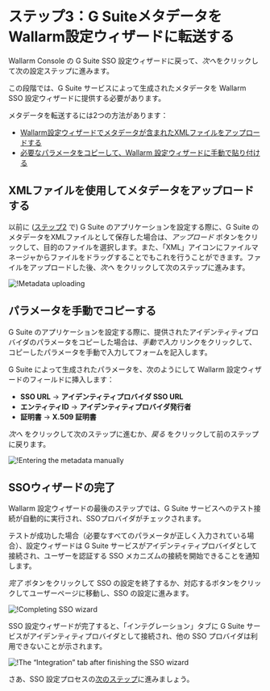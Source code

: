 # ステップ3：G SuiteメタデータをWallarm設定ウィザードに転送する

[img-sp-wizard-transfer-metadata]:  ../../../../images/admin-guides/configuration-guides/sso/gsuite/sp-wizard-transfer-metadata.png
[img-transfer-metadata-manually]:   ../../../../images/admin-guides/configuration-guides/sso/gsuite/transfer-metadata-manually.png
[img-sp-wizard-finish]:             ../../../../images/admin-guides/configuration-guides/sso/gsuite/sp-wizard-finish.png
[img-integration-tab]:               ../../../../images/admin-guides/configuration-guides/sso/gsuite/integration-tab.png

[doc-setup-idp]:                    setup-idp.ja.md
[doc-allow-access-to-wl]:           allow-access-to-wl.ja.md

[anchor-upload-metadata-xml]:       #uploading-metadata-using-an-xml-file
[anchor-upload-metadata-manually]:  #copying-parameters-manually

Wallarm Console の G Suite SSO 設定ウィザードに戻って、*次へ*をクリックして次の設定ステップに進みます。

この段階では、G Suite サービスによって生成されたメタデータを Wallarm SSO 設定ウィザードに提供する必要があります。

メタデータを転送するには2つの方法があります：
*   [Wallarm設定ウィザードでメタデータが含まれたXMLファイルをアップロードする][anchor-upload-metadata-xml]
*   [必要なパラメータをコピーして、Wallarm 設定ウィザードに手動で貼り付ける][anchor-upload-metadata-manually]

##  XMLファイルを使用してメタデータをアップロードする

以前に ([ステップ2][doc-setup-idp] で) G Suite のアプリケーションを設定する際に、G Suite のメタデータをXMLファイルとして保存した場合は、*アップロード* ボタンをクリックして、目的のファイルを選択します。また、「XML」アイコンにファイルマネージャからファイルをドラッグすることでもこれを行うことができます。ファイルをアップロードした後、*次へ* をクリックして次のステップに進みます。

![!Metadata uploading][img-sp-wizard-transfer-metadata]

##  パラメータを手動でコピーする

G Suite のアプリケーションを設定する際に、提供されたアイデンティティプロバイダのパラメータをコピーした場合は、*手動で入力* リンクをクリックして、コピーしたパラメータを手動で入力してフォームを記入します。

G Suite によって生成されたパラメータを、次のようにして Wallarm 設定ウィザードのフィールドに挿入します：

*   **SSO URL** → **アイデンティティプロバイダ SSO URL**
*   **エンティティID** → **アイデンティティプロバイダ発行者**
*   **証明書** → **X.509 証明書**

*次へ* をクリックして次のステップに進むか、*戻る* をクリックして前のステップに戻ります。

![!Entering the metadata manually][img-transfer-metadata-manually]

##  SSOウィザードの完了

Wallarm 設定ウィザードの最後のステップでは、G Suite サービスへのテスト接続が自動的に実行され、SSOプロバイダがチェックされます。

テストが成功した場合（必要なすべてのパラメータが正しく入力されている場合）、設定ウィザードは G Suite サービスがアイデンティティプロバイダとして接続され、ユーザーを認証する SSO メカニズムの接続を開始できることを通知します。

*完了* ボタンをクリックして SSO の設定を終了するか、対応するボタンをクリックしてユーザーページに移動し、SSO の設定に進みます。

![!Completing SSO wizard][img-sp-wizard-finish]

SSO 設定ウィザードが完了すると、「インテグレーション」タブに G Suite サービスがアイデンティティプロバイダとして接続され、他の SSO プロバイダは利用できないことが示されます。

![!The “Integration” tab after finishing the SSO wizard][img-integration-tab]


さあ、SSO 設定プロセスの[次のステップ][doc-allow-access-to-wl]に進みましょう。